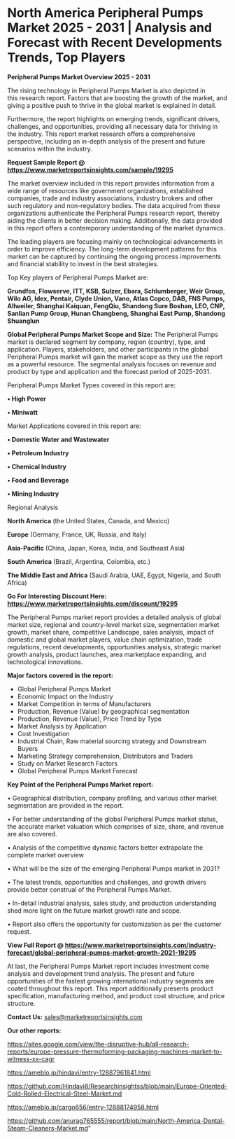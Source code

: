# North America Peripheral Pumps Market 2025 - 2031 | Analysis and Forecast with Recent Developments Trends, Top Players

<Strong> Peripheral Pumps Market Overview 2025 - 2031</strong>

The rising technology in Peripheral Pumps Market is also depicted in this research report. Factors that are boosting the growth of the market, and giving a positive push to thrive in the global market is explained in detail.

Furthermore, the report highlights on emerging trends, significant drivers, challenges, and opportunities, providing all necessary data for thriving in the industry. This report market research offers a comprehensive perspective, including an in-depth analysis of the present and future scenarios within the industry.

<strong>Request Sample Report @ <a href=https://www.marketreportsinsights.com/sample/19295>https://www.marketreportsinsights.com/sample/19295</a></strong>

The market overview included in this report provides information from a wide range of resources like government organizations, established companies, trade and industry associations, industry brokers and other such regulatory and non-regulatory bodies. The data acquired from these organizations authenticate the Peripheral Pumps research report, thereby aiding the clients in better decision making. Additionally, the data provided in this report offers a contemporary understanding of the market dynamics.

The leading players are focusing mainly on technological advancements in order to improve efficiency. The long-term development patterns for this market can be captured by continuing the ongoing process improvements and financial stability to invest in the best strategies.

Top Key players of Peripheral Pumps Market are:

<strong>Grundfos, Flowserve, ITT, KSB, Sulzer, Ebara, Schlumberger, Weir Group, Wilo AG, Idex, Pentair, Clyde Union, Vano, Atlas Copco, DAB, FNS Pumps, Allweiler, Shanghai Kaiquan, FengQiu, Shandong Sure Boshan, LEO, CNP, Sanlian Pump Group, Hunan Changbeng, Shanghai East Pump, Shandong Shuanglun</strong>

<strong><b>Global Peripheral Pumps Market Scope and Size:</b></strong>
The Peripheral Pumps market is declared segment by company, region (country), type, and application. Players, stakeholders, and other participants in the global Peripheral Pumps market will gain the market scope as they use the report as a powerful resource. The segmental analysis focuses on revenue and product by type and application and the forecast period of 2025-2031.

Peripheral Pumps Market Types covered in this report are:

<strong>• High Power

• Miniwatt</strong>

Market Applications covered in this report are:

<strong>• Domestic Water and Wastewater

• Petroleum Industry

• Chemical Industry

• Food and Beverage

• Mining Industry</strong> 

Regional Analysis

<strong>North America</strong> (the United States, Canada, and Mexico)

<strong>Europe</strong> (Germany, France, UK, Russia, and Italy)

<strong>Asia-Pacific</strong> (China, Japan, Korea, India, and Southeast Asia)

<strong>South America</strong> (Brazil, Argentina, Colombia, etc.)

<strong>The Middle East and Africa</strong> (Saudi Arabia, UAE, Egypt, Nigeria, and South Africa)

<strong>Go For Interesting Discount Here: <a href=https://www.marketreportsinsights.com/discount/19295>https://www.marketreportsinsights.com/discount/19295</a></strong>

The Peripheral Pumps market report provides a detailed analysis of global market size, regional and country-level market size, segmentation market growth, market share, competitive Landscape, sales analysis, impact of domestic and global market players, value chain optimization, trade regulations, recent developments, opportunities analysis, strategic market growth analysis, product launches, area marketplace expanding, and technological innovations.

<strong><b>Major factors covered in the report:</b></strong>
<ul>
  <li>Global Peripheral Pumps Market </li>
  <li>Economic Impact on the Industry</li>
  <li>Market Competition in terms of Manufacturers</li>
  <li>Production, Revenue (Value) by geographical segmentation</li>
  <li>Production, Revenue (Value), Price Trend by Type</li>
  <li>Market Analysis by Application</li>
  <li>Cost Investigation</li>
  <li>Industrial Chain, Raw material sourcing strategy and Downstream Buyers</li>
  <li>Marketing Strategy comprehension, Distributors and Traders</li>
  <li>Study on Market Research Factors</li>
  <li>Global Peripheral Pumps Market Forecast</li>
</ul>

<strong><b>Key Point of the Peripheral Pumps Market report:</b></strong>

• Geographical distribution, company profiling, and various other market segmentation are provided in the report.

• For better understanding of the global Peripheral Pumps market status, the accurate market valuation which comprises of size, share, and revenue are also covered.

• Analysis of the competitive dynamic factors better extrapolate the complete market overview

• What will be the size of the emerging Peripheral Pumps market in 2031?

• The latest trends, opportunities and challenges, and growth drivers provide better construal of the Peripheral Pumps Market.

• In-detail industrial analysis, sales study, and production understanding shed more light on the future market growth rate and scope.

• Report also offers the opportunity for customization as per the customer request.

<strong><b>View Full Report @ <a href=https://www.marketreportsinsights.com/industry-forecast/global-peripheral-pumps-market-growth-2021-19295>https://www.marketreportsinsights.com/industry-forecast/global-peripheral-pumps-market-growth-2021-19295</a></b></strong>


At last, the Peripheral Pumps Market report includes investment come analysis and development trend analysis. The present and future opportunities of the fastest growing international industry segments are coated throughout this report. This report additionally presents product specification, manufacturing method, and product cost structure, and price structure.

<strong>Contact Us:</strong>
sales@marketreportsinsights.com

<strong>Our other reports:</strong>

<a href=https://sites.google.com/view/the-disruptive-hub/all-research-reports/europe-pressure-thermoforming-packaging-machines-market-to-witness-xx-cagr>https://sites.google.com/view/the-disruptive-hub/all-research-reports/europe-pressure-thermoforming-packaging-machines-market-to-witness-xx-cagr</a>

<a href=https://ameblo.jp/hindavi/entry-12887961841.html>https://ameblo.jp/hindavi/entry-12887961841.html</a>

<a href=https://github.com/Hindavi8/Researchinsightss/blob/main/Europe-Oriented-Cold-Rolled-Electrical-Steel-Market.md>https://github.com/Hindavi8/Researchinsightss/blob/main/Europe-Oriented-Cold-Rolled-Electrical-Steel-Market.md</a>

<a href=https://ameblo.jp/cargo656/entry-12888174958.html>https://ameblo.jp/cargo656/entry-12888174958.html</a>

<a href=https://github.com/anurag765555/report/blob/main/North-America-Dental-Steam-Cleaners-Market.md>https://github.com/anurag765555/report/blob/main/North-America-Dental-Steam-Cleaners-Market.md</a>"
